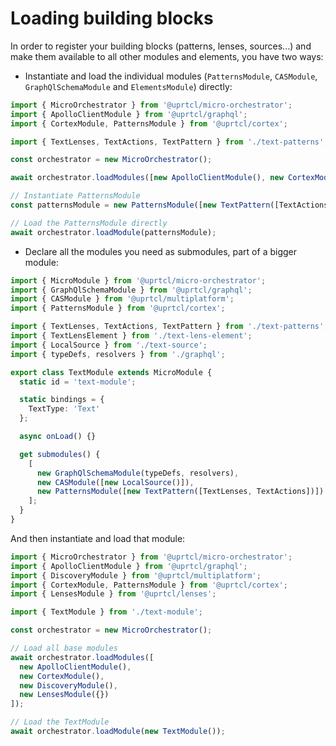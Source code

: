 # Loading building blocks

In order to register your building blocks (patterns, lenses, sources...) and make them available to all other modules and elements, you have two ways:

- Instantiate and load the individual modules (`PatternsModule`, `CASModule`, `GraphQlSchemaModule` and `ElementsModule`) directly:

```ts
import { MicroOrchestrator } from '@uprtcl/micro-orchestrator';
import { ApolloClientModule } from '@uprtcl/graphql';
import { CortexModule, PatternsModule } from '@uprtcl/cortex';

import { TextLenses, TextActions, TextPattern } from './text-patterns';

const orchestrator = new MicroOrchestrator();

await orchestrator.loadModules([new ApolloClientModule(), new CortexModule()]);

// Instantiate PatternsModule
const patternsModule = new PatternsModule([new TextPattern([TextActions, TextContent])])

// Load the PatternsModule directly
await orchestrator.loadModule(patternsModule);
```

- Declare all the modules you need as submodules, part of a bigger module:

```ts
import { MicroModule } from '@uprtcl/micro-orchestrator';
import { GraphQlSchemaModule } from '@uprtcl/graphql';
import { CASModule } from '@uprtcl/multiplatform';
import { PatternsModule } from '@uprtcl/cortex';

import { TextLenses, TextActions, TextPattern } from './text-patterns';
import { TextLensElement } from './text-lens-element';
import { LocalSource } from './text-source';
import { typeDefs, resolvers } from './graphql';

export class TextModule extends MicroModule {
  static id = 'text-module';

  static bindings = {
    TextType: 'Text'
  };

  async onLoad() {}

  get submodules() {
    [
      new GraphQlSchemaModule(typeDefs, resolvers),
      new CASModule([new LocalSource()]),
      new PatternsModule([new TextPattern([TextLenses, TextActions])])
    ];
  }
}
```

And then instantiate and load that module:

```ts
import { MicroOrchestrator } from '@uprtcl/micro-orchestrator';
import { ApolloClientModule } from '@uprtcl/graphql';
import { DiscoveryModule } from '@uprtcl/multiplatform';
import { CortexModule, PatternsModule } from '@uprtcl/cortex';
import { LensesModule } from '@uprtcl/lenses';

import { TextModule } from './text-module';

const orchestrator = new MicroOrchestrator();

// Load all base modules
await orchestrator.loadModules([
  new ApolloClientModule(),
  new CortexModule(),
  new DiscoveryModule(),
  new LensesModule({})
]);

// Load the TextModule
await orchestrator.loadModule(new TextModule());
```
